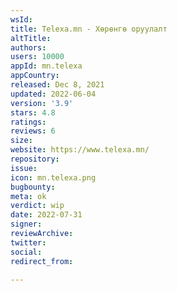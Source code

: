```yaml
---
wsId: 
title: Telexa.mn - Хөрөнгө оруулалт
altTitle: 
authors: 
users: 10000
appId: mn.telexa
appCountry: 
released: Dec 8, 2021
updated: 2022-06-04
version: '3.9'
stars: 4.8
ratings: 
reviews: 6
size: 
website: https://www.telexa.mn/
repository: 
issue: 
icon: mn.telexa.png
bugbounty: 
meta: ok
verdict: wip
date: 2022-07-31
signer: 
reviewArchive: 
twitter: 
social: 
redirect_from: 

---
```


